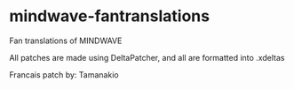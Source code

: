 # mindwave-fantranslations
Fan translations of MINDWAVE

All patches are made using DeltaPatcher, and all are formatted into .xdeltas

Francais patch by: Tamanakio
